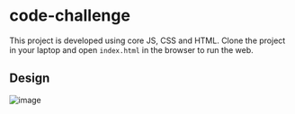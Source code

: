 # code-challenge

This project is developed using core JS, CSS and HTML.
Clone the project in your laptop and open `index.html` in the browser to run the web.


## Design
![image](https://github.com/MuhammadAnas190/code-challenge/assets/42142889/4a69e11c-e9f7-4f55-b0e3-26c9539dd372)

